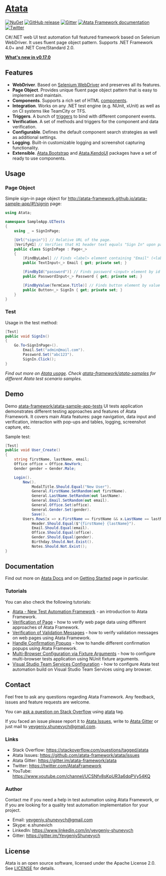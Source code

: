 # [Atata](https://atata-framework.github.io/)

[![NuGet](http://img.shields.io/nuget/v/Atata.svg?style=flat)](https://www.nuget.org/packages/Atata/)
[![GitHub release](https://img.shields.io/github/release/atata-framework/atata.svg)](https://github.com/atata-framework/atata/releases)
[![Gitter](https://badges.gitter.im/atata-framework/atata.svg)](https://gitter.im/atata-framework/atata)
[![Atata Framework documentation](https://img.shields.io/badge/docs-Atata_Framework-orange.svg)](https://atata-framework.github.io/)
[![Twitter](https://img.shields.io/badge/follow-@AtataFramework-blue.svg)](https://twitter.com/AtataFramework)

C#/.NET web UI test automation full featured framework based on Selenium WebDriver. It uses fluent page object pattern. Supports .NET Framework 4.0+ and .NET Core/Standard 2.0.

**[What's new in v0.17.0](https://atata-framework.github.io/blog/2018/05/31/atata-0.17.0-released/)**

## Features

* **WebDriver**. Based on [Selenium WebDriver](https://github.com/SeleniumHQ/selenium) and preserves all its features.
* **Page Object**. Provides unique fluent page object pattern that is easy to implement and maintain.
* **Components**. Supports a rich set of HTML [components](https://atata-framework.github.io/components/).
* **Integration**. Works on any .NET test engine (e.g. NUnit, xUnit) as well as on CI systems like TeamCity or TFS.
* **Triggers**. A bunch of [triggers](https://atata-framework.github.io/triggers/) to bind with different component events.
* **Verification**. A set of methods and triggers for the component and data verification.
* **Configurable**. Defines the default component search strategies as well as additional settings.
* **Logging**. Built-in customizable logging and screenshot capturing functionality.
* **Extensible**. [Atata.Bootstrap](https://github.com/atata-framework/atata-bootstrap) and [Atata.KendoUI](https://github.com/atata-framework/atata-kendoui) packages have a set of ready to use components.

## Usage

### Page Object

Simple sign-in page object for http://atata-framework.github.io/atata-sample-app/#!/signin page:

```C#
using Atata;

namespace SampleApp.UITests
{
    using _ = SignInPage;

    [Url("signin")] // Relative URL of the page.
    [VerifyH1] // Verifies that H1 header text equals "Sign In" upon page object initialization.
    public class SignInPage : Page<_>
    {
        [FindByLabel] // Finds <label> element containing "Email" (<label for="email">Email</label>), then finds text <input> element by "id" that equals label's "for" attribute value.
        public TextInput<_> Email { get; private set; }

        [FindById("password")] // Finds password <input> element by id that equals "password" (<input id="password" type="password">).
        public PasswordInput<_> Password { get; private set; }

        [FindByValue(TermCase.Title)] // Finds button element by value that equals "Sign In" (<input value="Sign In" type="submit">).
        public Button<_> SignIn { get; private set; }
    }
}
```

### Test

Usage in the test method:

```C#
[Test]
public void SignIn()
{
    Go.To<SignInPage>().
        Email.Set("admin@mail.com").
        Password.Set("abc123").
        SignIn.Click();
}
```

*Find out more on [Atata usage](https://atata-framework.github.io/getting-started/#usage). Check [atata-framework/atata-samples](https://github.com/atata-framework/atata-samples) for different Atata test scenario samples.*

## Demo

Demo [atata-framework/atata-sample-app-tests](https://github.com/atata-framework/atata-sample-app-tests) UI tests application demonstrates different testing approaches and features of Atata Framework. It covers main Atata features: page navigation, data input and verification, interaction with pop-ups and tables, logging, screenshot capture, etc.

Sample test:

```C#
[Test]
public void User_Create()
{
    string firstName, lastName, email;
    Office office = Office.NewYork;
    Gender gender = Gender.Male;

    Login().
        New().
            ModalTitle.Should.Equal("New User").
            General.FirstName.SetRandom(out firstName).
            General.LastName.SetRandom(out lastName).
            General.Email.SetRandom(out email).
            General.Office.Set(office).
            General.Gender.Set(gender).
            Save().
        Users.Rows[x => x.FirstName == firstName && x.LastName == lastName && x.Email == email && x.Office == office].View().
            Header.Should.Equal($"{firstName} {lastName}").
            Email.Should.Equal(email).
            Office.Should.Equal(office).
            Gender.Should.Equal(gender).
            Birthday.Should.Not.Exist().
            Notes.Should.Not.Exist();
}
```

## Documentation

Find out more on [Atata Docs](https://atata-framework.github.io/) and on [Getting Started](https://atata-framework.github.io/getting-started/) page in particular.

### Tutorials

You can also check the following tutorials:

* [Atata - New Test Automation Framework](https://www.codeproject.com/Articles/1158365/Atata-New-Test-Automation-Framework) - an introduction to Atata Framework.
* [Verification of Page](https://atata-framework.github.io/tutorials/verification-of-page/) - how to verify web page data using different approaches of Atata Framework.
* [Verification of Validation Messages](https://atata-framework.github.io/tutorials/verification-of-validation-messages/) - how to verify validation messages on web pages using Atata Framework.
* [Handle Confirmation Popups](https://atata-framework.github.io/tutorials/handle-confirmation-popups/) - how to handle different confirmation popups using Atata Framework.
* [Multi-Browser Configuration via Fixture Arguments](https://atata-framework.github.io/tutorials/multi-browser-configuration-via-fixture-arguments/) - how to configure multi-browser tests application using NUnit fixture arguments.
* [Visual Studio Team Services Configuration](https://atata-framework.github.io/tutorials/vs-team-services-configuration/) - how to configure Atata test automation build on Visual Studio Team Services using any browser.

## Contact

Feel free to ask any questions regarding Atata Framework. Any feedback, issues and feature requests are welcome.

You can [ask a question on Stack Overflow](https://stackoverflow.com/questions/ask?tags=atata) using [atata](https://stackoverflow.com/questions/tagged/atata) tag.

If you faced an issue please report it to [Atata Issues](https://github.com/atata-framework/atata/issues), write to [Atata Gitter](https://gitter.im/atata-framework/atata) or just mail to yevgeniy.shunevych@gmail.com.

### Links

* Stack Overflow: https://stackoverflow.com/questions/tagged/atata
* Atata Issues: https://github.com/atata-framework/atata/issues
* Atata Gitter: https://gitter.im/atata-framework/atata
* Twitter: https://twitter.com/AtataFramework
* YouTube: https://www.youtube.com/channel/UCSNfv8sKpUR3a6dqPVy54KQ

### Author

Contact me if you need a help in test automation using Atata Framework, or if you are looking for a quality test automation implementation for your project.

* Email: yevgeniy.shunevych@gmail.com
* Skype: e.shunevich
* LinkedIn: https://www.linkedin.com/in/yevgeniy-shunevych
* Gitter: https://gitter.im/YevgeniyShunevych

## License

Atata is an open source software, licensed under the Apache License 2.0. See [LICENSE](LICENSE) for details.